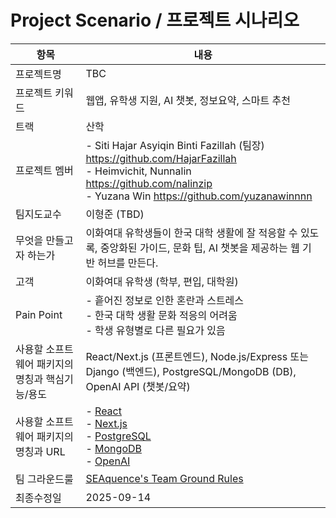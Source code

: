 # Project Scenario / 프로젝트 시나리오

| 항목 | 내용 |
|------|------|
| 프로젝트명 | TBC |
| 프로젝트 키워드 | 웹앱, 유학생 지원, AI 챗봇, 정보요약, 스마트 추천 |
| 트랙 | 산학 |
| 프로젝트 멤버 | - Siti Hajar Asyiqin Binti Fazillah (팀장) https://github.com/HajarFazillah <br> - Heimvichit, Nunnalin https://github.com/nalinzip <br> - Yuzana Win https://github.com/yuzanawinnnn |
| 팀지도교수 | 이형준 (TBD) |
| 무엇을 만들고자 하는가 | 이화여대 유학생들이 한국 대학 생활에 잘 적응할 수 있도록, 중앙화된 가이드, 문화 팁, AI 챗봇을 제공하는 웹 기반 허브를 만든다. |
| 고객 | 이화여대 유학생 (학부, 편입, 대학원) |
| Pain Point | - 흩어진 정보로 인한 혼란과 스트레스 <br> - 한국 대학 생활  문화 적응의 어려움 <br> - 학생 유형별로 다른 필요가 있음 |
| 사용할 소프트웨어 패키지의 명칭과 핵심기능/용도 | React/Next.js (프론트엔드), Node.js/Express 또는 Django (백엔드), PostgreSQL/MongoDB (DB), OpenAI API (챗봇/요약) |
| 사용할 소프트웨어 패키지의 명칭과 URL | - [React](https://react.dev) <br> - [Next.js](https://nextjs.org) <br> - [PostgreSQL](https://www.postgresql.org) <br> - [MongoDB](https://www.mongodb.com) <br> - [OpenAI](https://openai.com) |
| 팀 그라운드룰 | [SEAquence's Team Ground Rules](./GroundRule.md) |
| 최종수정일 | 2025-09-14 |
